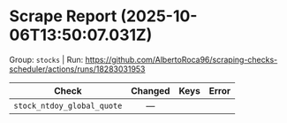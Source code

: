 # Scrape Report (2025-10-06T13:50:07.031Z)

Group: `stocks`  |  Run: https://github.com/AlbertoRoca96/scraping-checks-scheduler/actions/runs/18283031953

| Check | Changed | Keys | Error |
|---|:---:|:--|:--|
| `stock_ntdoy_global_quote` | — |  |  |
